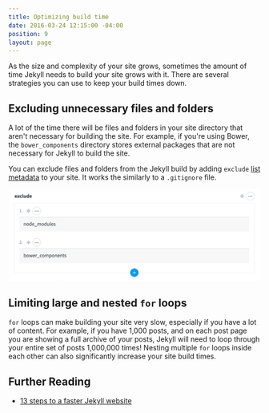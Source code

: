 ```yaml
---
title: Optimizing build time
date: 2016-03-24 12:15:00 -04:00
position: 9
layout: page
---
```


As the size and complexity of your site grows, sometimes the amount of time Jekyll needs to build your site grows with it. There are several strategies you can use to keep your build times down.

## Excluding unnecessary files and folders

A lot of the time there will be files and folders in your site directory that aren't necessary for building the site. For example, if you're using Bower, the `bower_components` directory stores external packages that are not necessary for Jekyll to build the site.

You can exclude files and folders from the Jekyll build by adding `exclude` [list metadata](/content/metadata/#list) to your site. It works the similarly to a `.gitignore` file.

![Exclude files and folders](/uploads/optimization-exclude.png)

## Limiting large and nested `for` loops

`for` loops can make building your site very slow, especially if you have a lot of content. For example, if you have 1,000 posts, and on each post page you are showing a full archive of your posts, Jekyll will need to loop through your entire set of posts 1,000,000 times! Nesting multiple `for` loops inside each other can also significantly increase your site build times.

## Further Reading

- [13 steps to a faster Jekyll website](https://wiredcraft.com/blog/make-jekyll-fast/)